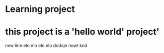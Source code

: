 # Learning project
# this project is a 'hello world' project'
new line
elo elo
elo elo
dodaje nowt kod
